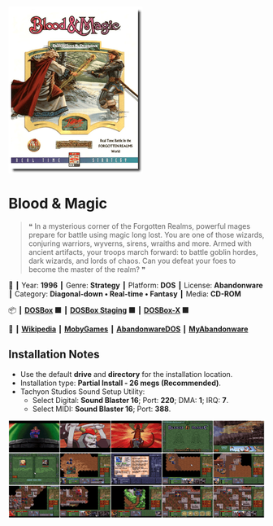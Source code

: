 ![](Thumbnail.png "application-thumbnail")

# Blood & Magic

> ❝ In a mysterious corner of the Forgotten Realms, powerful mages prepare for battle using magic long lost. You are one of those wizards, conjuring warriors, wyverns, sirens, wraiths and more. Armed with ancient artifacts, your troops march forward: to battle goblin hordes, dark wizards, and lords of chaos. Can you defeat your foes to become the master of the realm? ❞
>

📌 ┃ Year: **1996** ┃ Genre: **Strategy** ┃ Platform: **DOS** ┃ License: **Abandonware** ┃ Category: **Diagonal-down • Real-time • Fantasy** ┃ Media: **CD-ROM** 

📦 ┃ **[DOSBox](https://www.dosbox.com/) 🟩** ┃ **[DOSBox Staging](https://dosbox-staging.github.io/) 🟩** ┃ **[DOSBox-X](https://dosbox-x.com/) 🟩** 

📎 ┃ **[Wikipedia](https://en.wikipedia.org/wiki/Blood_%26_Magic)** ┃ **[MobyGames](https://www.mobygames.com/game/919/blood-magic/)** ┃ **[AbandonwareDOS](https://www.abandonwaredos.com/abandonware-game.php?abandonware=Blood+%26amp%3B+Magic&gid=3174)** ┃ **[MyAbandonware](https://www.myabandonware.com/game/blood-magic-48g)** 

## Installation Notes
- Use the default **drive** and **directory** for the installation location.
- Installation type: **Partial Install - 26 megs (Recommended)**.
- Tachyon Studios Sound Setup Utility:
  - Select Digital: **Sound Blaster 16**; Port: **220**; DMA: **1**; IRQ: **7**.
  - Select MIDI: **Sound Blaster 16**; Port: **388**.

![](Montage.png "Blood & Magic")

